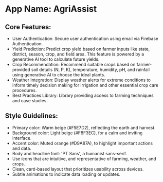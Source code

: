 # **App Name**: AgriAssist

## Core Features:

- User Authentication: Secure user authentication using email via Firebase Authentication.
- Yield Prediction: Predict crop yield based on farmer inputs like state, district, season, crop, and field area. This feature is powered by a generative AI tool to calculate future yields.
- Crop Recommendation: Recommend suitable crops based on farmer-provided soil details (N, P, K), temperature, humidity, pH, and rainfall using generative AI to choose the ideal plants.
- Weather Integration: Display weather alerts for extreme conditions to inform timely decision making for irrigation and other essential crop care procedures.
- Best Practices Library: Library providing access to farming techniques and case studies.

## Style Guidelines:

- Primary color: Warm beige (#F5E7D2), reflecting the earth and harvest.
- Background color: Light beige (#F8F3EC), for a calm and inviting interface.
- Accent color: Muted orange (#D9A87A), to highlight important actions and data.
- Body and headline font: 'PT Sans', a humanist sans-serif.
- Use icons that are intuitive, and representative of farming, weather, and crops.
- Clean, card-based layout that prioritizes usability across devices.
- Subtle animations to indicate data loading or updates.
